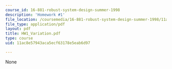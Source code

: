 ```yaml
---
course_id: 16-881-robust-system-design-summer-1998
description: 'Homework #1'
file_location: /coursemedia/16-881-robust-system-design-summer-1998/11ac8e57943aca5ecf63178e5eab6d97_HW1_Variation.pdf
file_type: application/pdf
layout: pdf
title: HW1_Variation.pdf
type: course
uid: 11ac8e57943aca5ecf63178e5eab6d97

---
```

None